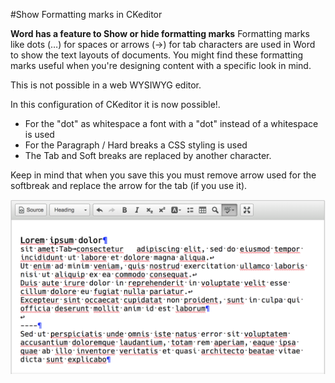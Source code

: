 #Show Formatting marks in CKeditor

**Word has a feature to Show or hide formatting marks**
Formatting marks like dots (…) for spaces or arrows (→) for tab characters are used in Word to show the text layouts of documents. 
You might find these formatting marks useful when you're designing content with a specific look in mind.

This is not possible in a web WYSIWYG editor.

In this configuration of CKeditor it is now possible!.
- For the "dot" as whitespace a font with a "dot" instead of a whitespace is used
- For the Paragraph / Hard breaks a CSS styling is used
- The Tab and Soft breaks are replaced by another character.

Keep in mind that when you save this you must remove arrow used for the softbreak and replace the arrow for the tab (if you use it).

![Formatting marks](CKEditorFormattingMarks.png?raw=true "Formatting marks")    

